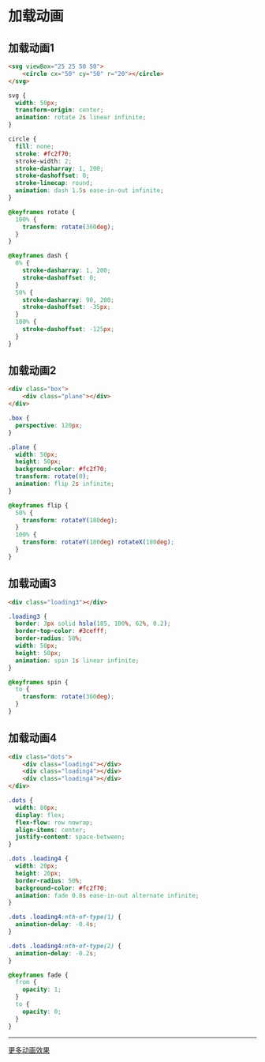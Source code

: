 # 加载动画

## 加载动画1
<template>
<div class="wrap">
    <svg viewBox="25 25 50 50">
        <circle cx="50" cy="50" r="20"></circle>
    </svg>
</div>
</template>

<style lang='scss' rel='stylesheet/scss' scoped>
.wrap {
    background-color: #090821;
    display: flex;
    justify-content: center;
    align-items: center;
}

svg {
  width: 50px;
  transform-origin: center;
  animation: rotate 2s linear infinite;
}

circle {
  fill: none;
  stroke: #fc2f70;
  stroke-width: 2;
  stroke-dasharray: 1, 200;
  stroke-dashoffset: 0;
  stroke-linecap: round;
  animation: dash 1.5s ease-in-out infinite;
}

@keyframes rotate {
  100% {
    transform: rotate(360deg);
  }
}

@keyframes dash {
  0% {
    stroke-dasharray: 1, 200;
    stroke-dashoffset: 0;
  }
  50% {
    stroke-dasharray: 90, 200;
    stroke-dashoffset: -35px;
  }
  100% {
    stroke-dashoffset: -125px;
  }
}
</style>

```html
<svg viewBox="25 25 50 50">
    <circle cx="50" cy="50" r="20"></circle>
</svg>
```
```css
svg {
  width: 50px;
  transform-origin: center;
  animation: rotate 2s linear infinite;
}

circle {
  fill: none;
  stroke: #fc2f70;
  stroke-width: 2;
  stroke-dasharray: 1, 200;
  stroke-dashoffset: 0;
  stroke-linecap: round;
  animation: dash 1.5s ease-in-out infinite;
}

@keyframes rotate {
  100% {
    transform: rotate(360deg);
  }
}

@keyframes dash {
  0% {
    stroke-dasharray: 1, 200;
    stroke-dashoffset: 0;
  }
  50% {
    stroke-dasharray: 90, 200;
    stroke-dashoffset: -35px;
  }
  100% {
    stroke-dashoffset: -125px;
  }
}
```
## 加载动画2
<template>
<div class="wrap-1">
    <div class="box">
        <div class="plane"></div>
    </div>
</div>
</template>

<style lang='scss' rel='stylesheet/scss' scoped>
.wrap-1 {
    background-color: #090821;
    display: flex;
    justify-content: center;
    align-items: center;
    height: 80px;
}

.box {
  perspective: 120px;
}

.plane {
  width: 50px;
  height: 50px;
  background-color: #fc2f70;
  transform: rotate(0);
  animation: flip 2s infinite;
}

@keyframes flip {
  50% {
    transform: rotateY(180deg);
  }
  100% {
    transform: rotateY(180deg) rotateX(180deg);
  }
}
</style>
```html
<div class="box">
    <div class="plane"></div>
</div>
```

```css
.box {
  perspective: 120px;
}

.plane {
  width: 50px;
  height: 50px;
  background-color: #fc2f70;
  transform: rotate(0);
  animation: flip 2s infinite;
}

@keyframes flip {
  50% {
    transform: rotateY(180deg);
  }
  100% {
    transform: rotateY(180deg) rotateX(180deg);
  }
}
```

## 加载动画3
<template>
<div class="wrap-3">
    <div class="loading3"></div>
</div>
</template>

<style lang='scss' rel='stylesheet/scss' scoped>
.wrap-3 {
    background-color: #090821;
    display: flex;
    justify-content: center;
    align-items: center;
    height: 80px;
}

.loading3 {
  border: 3px solid hsla(185, 100%, 62%, 0.2);
  border-top-color: #3cefff;
  border-radius: 50%;
  width: 50px;
  height: 50px;
  animation: spin 1s linear infinite;
}

@keyframes spin {
  to {
    transform: rotate(360deg);
  }
}
</style>
```html
<div class="loading3"></div>
```

```css
.loading3 {
  border: 3px solid hsla(185, 100%, 62%, 0.2);
  border-top-color: #3cefff;
  border-radius: 50%;
  width: 50px;
  height: 50px;
  animation: spin 1s linear infinite;
}

@keyframes spin {
  to {
    transform: rotate(360deg);
  }
}
```

## 加载动画4

<template>
<div class="wrap-4">
    <div class="dots">
        <div class="loading4"></div>
        <div class="loading4"></div>
        <div class="loading4"></div>
    </div>
</div>
</template>

<style lang='scss' rel='stylesheet/scss' scoped>
.wrap-4 {
    background-color: #090821;
    display: flex;
    justify-content: center;
    align-items: center;
    height: 80px;
    width: 100%;
}

.dots {
  width: 80px;
  display: flex;
  flex-flow: row nowrap;
  align-items: center;
  justify-content: space-between;
}

.dots .loading4 {
  width: 20px;
  height: 20px;
  border-radius: 50%;
  background-color: #fc2f70;
  animation: fade 0.8s ease-in-out alternate infinite;
}

.dots .loading4:nth-of-type(1) {
  animation-delay: -0.4s;
}

.dots .loading4:nth-of-type(2) {
  animation-delay: -0.2s;
}

@keyframes fade {
  from {
    opacity: 1;
  }
  to {
    opacity: 0;
  }
}
</style>
```html
<div class="dots">
    <div class="loading4"></div>
    <div class="loading4"></div>
    <div class="loading4"></div>
</div>
```
```css
.dots {
  width: 80px;
  display: flex;
  flex-flow: row nowrap;
  align-items: center;
  justify-content: space-between;
}

.dots .loading4 {
  width: 20px;
  height: 20px;
  border-radius: 50%;
  background-color: #fc2f70;
  animation: fade 0.8s ease-in-out alternate infinite;
}

.dots .loading4:nth-of-type(1) {
  animation-delay: -0.4s;
}

.dots .loading4:nth-of-type(2) {
  animation-delay: -0.2s;
}

@keyframes fade {
  from {
    opacity: 1;
  }
  to {
    opacity: 0;
  }
}
```
---
[更多动画效果](https://cssfx.dev/)